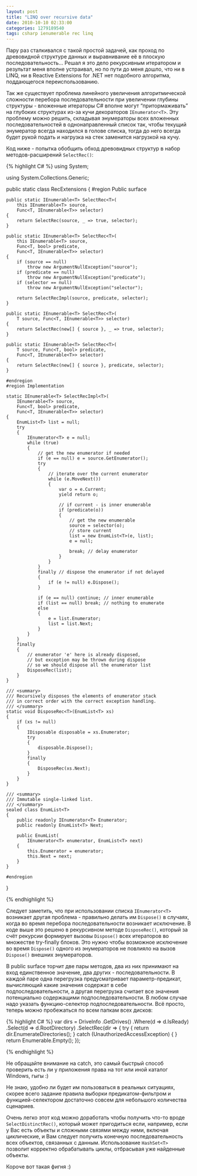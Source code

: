 ```yaml
---
layout: post
title: "LINQ over recursive data"
date: 2010-10-10 02:33:00
categories: 1279189540
tags: csharp ienumerable rec linq
---
```

Пару раз сталкивался с такой простой задачей, как проход по древовидной структуре данных и выравнивание её в плоскую последовательность… Решал я это дело рекурсивным итератором и результат меня вполне устраивал, но по пути до меня дошло, что ни в LINQ, ни в Reactive Extensions for .NET нет подобного алгоритма, поддающегося переиспользованию.

Так же существует проблема линейного увеличения алгоритмической сложности перебора последовательности при увеличении глубины структуры - вложенные итераторы C# вполне могут “притормаживать” на глубоких структурах из-за кучи декораторов `IEnumerator<T>`. Эту проблему можно решить, складывая энумераторы всех вложенных последовательностей в однонаправленный список так, чтобы текущий энумератор всегда находился в голове списка, тогда до него всегда будет рукой подать и нагрузка на стек заменится нагрузкой на кучу.

Код ниже - попытка обобщить обход древовидных структур в набор методов-расширений `SelectRec()`:

{% highlight C# %}
using System;

using System.Collections.Generic;

public static class RecExtensions
{
	#region Public surface

	public static IEnumerable<T> SelectRec<T>(
		this IEnumerable<T> source,
		Func<T, IEnumerable<T>> selector)
	{
		return SelectRec(source, _ => true, selector);
	}

	public static IEnumerable<T> SelectRec<T>(
		this IEnumerable<T> source,
		Func<T, bool> predicate,
		Func<T, IEnumerable<T>> selector)
	{
		if (source == null)
			throw new ArgumentNullException("source");
		if (predicate == null)
			throw new ArgumentNullException("predicate");
		if (selector == null)
			throw new ArgumentNullException("selector");

		return SelectRecImpl(source, predicate, selector);
	}

	public static IEnumerable<T> SelectRec<T>(
		T source, Func<T, IEnumerable<T>> selector)
	{
		return SelectRec(new[] { source }, _ => true, selector);
	}

	public static IEnumerable<T> SelectRec<T>(
		T source, Func<T, bool> predicate,
		Func<T, IEnumerable<T>> selector)
	{
		return SelectRec(new[] { source }, predicate, selector);
	}

	#endregion
	#region Implementation

	static IEnumerable<T> SelectRecImpl<T>(
		IEnumerable<T> source,
		Func<T, bool> predicate,
		Func<T, IEnumerable<T>> selector)
	{
		EnumList<T> list = null;
		try
		{
			IEnumerator<T> e = null;
			while (true)
			{
				// get the new enumerator if needed
				if (e == null) e = source.GetEnumerator();
				try
				{
					// iterate over the current enumerator
					while (e.MoveNext())
					{
						var o = e.Current;
						yield return o;

						// if current - is inner enumerable
						if (predicate(o))
						{
							// get the new enumerable
							source = selector(o); 
							// store current
							list = new EnumList<T>(e, list);
							e = null;

							break; // delay enumerator
						}
					}
				}
				finally // dispose the enumerator if not delayed
				{
					if (e != null) e.Dispose();
				}

				if (e == null) continue; // inner enumerable
				if (list == null) break; // nothing to enumerate
				else
				{
					e = list.Enumerator;
					list = list.Next;
				}
			}
		}
		finally
		{
			// enumerator 'e' here is already disposed,
			// but exception may be thrown during dispose
			// so we should dispose all the enumerator list
			DisposeRec(list);
		}
	}

	/// <summary>
	/// Recursively disposes the elements of enumerator stack
	/// in correct order with the correct exception handling.
	/// </summary>
	static void DisposeRec<T>(EnumList<T> xs)
	{
		if (xs != null)
		{
			IDisposable disposable = xs.Enumerator;
			try
			{
				disposable.Dispose();
			}
			finally
			{
				DisposeRec(xs.Next);
			}
		}
	}

	/// <summary>
	/// Immutable single-linked list.
	/// </summary>
	sealed class EnumList<T>
	{
		public readonly IEnumerator<T> Enumerator;
		public readonly EnumList<T> Next;

		public EnumList(
			IEnumerator<T> enumerator, EnumList<T> next)
		{
			this.Enumerator = enumerator;
			this.Next = next;
		}
	}

	#endregion
}

{% endhighlight %}

Следует заметить, что при использовании списка `IEnumerator<T>` возникает другая проблема - правильно делать им `Dispose()` в случаях, когда во время перебора последовательности возникает исключение. В коде выше это решено в рекурсивном методе `DisposeRec()`, который за счёт рекурсии формирует вызовы `Dispose()` всех итераторов во множестве try-finally блоков. Это нужно чтобы возможное исключение во время `Dispose()` одного из энумераторов не повлияло на вызов `Dispose()` внешних энумераторов.

В public surface торчит две пары методов, два из них принимают на вход единственное значение, два других - последовательности. В каждой паре одна перегрузка предусматривает параметр-предикат, вычисляющий какие значения содержат в себе подпоследовательности, а другая перегрузка считает все значения потенциально содержащими подпоследовательности. В любом случае надо указать функцию-селектор подпоследовательности. Всё просто, теперь можно пробежаться по всем папкам всех дисков:

{% highlight C# %}
var dirs = DriveInfo
	.GetDrives()
	.Where(d => d.IsReady)
	.Select(d => d.RootDirectory)
	.SelectRec(dir => {
		try { return dir.EnumerateDirectories(); }
		catch (UnauthorizedAccessException) { }
		return Enumerable.Empty<DirectoryInfo>();
	});

{% endhighlight %}

Не обращайте внимание на catch, это самый быстрый способ проверить есть ли у приложения права на тот или иной каталог Windows, гыгы :)

Не знаю, удобно ли будет им пользоваться в реальных ситуациях, скорее всего задание правила выборки предикатом-фильтром и функцией-селектором достаточно совсем для небольшого количества сценариев.

Очень легко этот код можно доработать чтобы получить что-то вроде `SelectDistinctRec()`, который может пригодиться если, например, если у Вас есть объекты и сложными связями между ними, включая циклические, и Вам следует получить конечную последовательность всех объектов, связанных с данным. Использование `HashSet<T>` позволит корректно обрабатывать циклы, отбрасывая уже найденные объекты.

Короче вот такая фигня :)